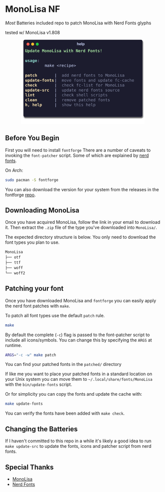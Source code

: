 # MonoLisa NF

*Most* Batteries included repo to patch MonoLisa with Nerd Fonts glyphs

tested w/ MonoLisa v1.808

<p align="center">
<img src="./assets/help.svg" width=400>
</p>

## Before You Begin

First you will need to install `fontforge`
There are a number of caveats to invoking the `font-patcher` script.
Some of which are explained by [nerd fonts](https://github.com/ryanoasis/nerd-fonts#font-patcher).

On Arch:

```bash
sudo pacman -S fontforge
```

You can also download the version for your system from the releases in the fontforge [repo](https://github.com/fontforge/fontforge).

## Downloading MonoLisa

Once you have acquired MonoLisa, follow the link in your email to download it.
Then extract the `.zip` file of the type you've downloaded into `MonoLisa/`.

The expected directory structure is below.
You only need to download the font types you plan to use.

```bash
MonoLisa
├── otf
├── ttf
├── woff
└── woff2
```

## Patching your font

Once you have downloaded MonoLisa and `fontforge`
you can easily apply the nerd font patches with `make`.

To patch all font types use the default `patch` rule.


```bash
make
```

By default the complete (`-c`) flag is passed to the font-patcher script to include all icons/symbols.
You can change this by specifying the `ARGS` at runtime.


```bash
ARGS="-c -w" make patch
```

You can find your patched fonts in the `patched/` directory

If like me you want to place your patched fonts in a standard location on your Unix system you can move them to `~/.local/share/fonts/MonoLisa` with the `bin/update-fonts` script.

Or for simplicity you can copy the fonts and update the cache with:
```bash
make update-fonts
```

You can verify the fonts have been added with `make check`.

## Changing the Batteries

If I haven't committed to this repo in a while it's likely a good idea to run `make update-src` to update the fonts, icons and patcher script from nerd fonts.

## Special Thanks

- [MonoLisa](https://www.monolisa.dev)
- [Nerd Fonts](https://www.nerdfonts.com)
